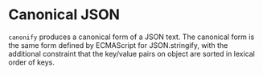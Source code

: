# Canonical JSON

`canonify` produces a canonical form of a JSON text.
The canonical form is the same form defined by ECMAScript for
JSON.stringify, with the additional constraint that the key/value
pairs on object are sorted in lexical order of keys.

